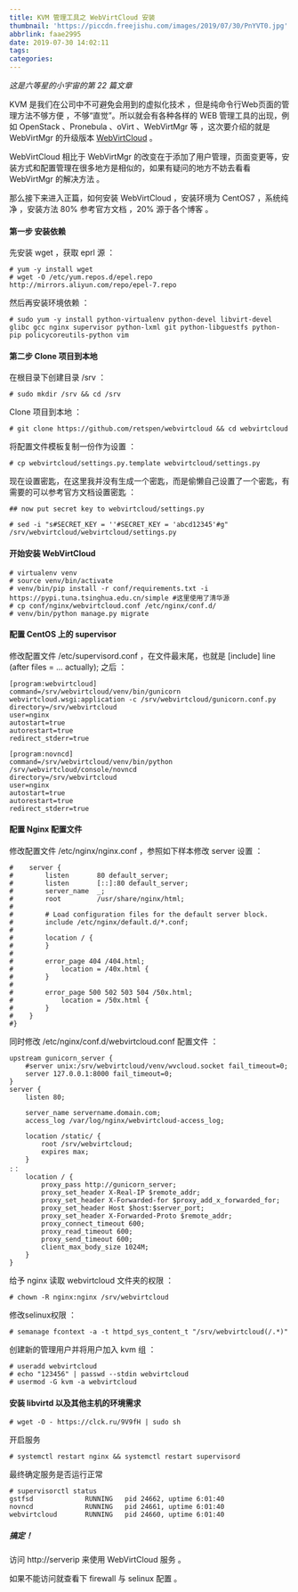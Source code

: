 ```yaml
---
title: KVM 管理工具之 WebVirtCloud 安装
thumbnail: 'https://piccdn.freejishu.com/images/2019/07/30/PnYVT0.jpg'
abbrlink: faae2995
date: 2019-07-30 14:02:11
tags:
categories:
---
```


*这是六等星的小宇宙的第 22 篇文章*

KVM 是我们在公司中不可避免会用到的虚拟化技术 ，但是纯命令行Web页面的管理方法不够方便 ，不够“直觉”。所以就会有各种各样的 WEB 管理工具的出现，例如 OpenStack 、Pronebula 、oVirt 、WebVirtMgr 等 ，这次要介绍的就是 WebVirtMgr 的升级版本 [WebVirtCloud](https://github.com/retspen/webvirtcloud) 。



WebVirtCloud 相比于 WebVirtMgr 的改变在于添加了用户管理，页面变更等，安装方式和配置管理在很多地方是相似的，如果有疑问的地方不妨去看看 WebVirtMgr 的解决方法 。



那么接下来进入正篇，如何安装 WebVirtCloud ，安装环境为 CentOS7 ，系统纯净 ，安装方法 80% 参考官方文档 ，20% 源于各个博客 。



#### 第一步 安装依赖


先安装 wget ，获取 eprl 源 ：

  ```
# yum -y install wget
# wget -O /etc/yum.repos.d/epel.repo http://mirrors.aliyun.com/repo/epel-7.repo
  ```

  然后再安装环境依赖 ：

```
# sudo yum -y install python-virtualenv python-devel libvirt-devel glibc gcc nginx supervisor python-lxml git python-libguestfs python-pip policycoreutils-python vim
```



#### 第二步 Clone 项目到本地

 在根目录下创建目录 /srv ：

```
# sudo mkdir /srv && cd /srv
```

Clone 项目到本地 ：

```
# git clone https://github.com/retspen/webvirtcloud && cd webvirtcloud
```

将配置文件模板复制一份作为设置 ：

```
# cp webvirtcloud/settings.py.template webvirtcloud/settings.py
```

现在设置密匙，在这里我并没有生成一个密匙，而是偷懒自己设置了一个密匙，有需要的可以参考官方文档设置密匙 ：

```
## now put secret key to webvirtcloud/settings.py

# sed -i "s#SECRET_KEY = ''#SECRET_KEY = 'abcd12345'#g" /srv/webvirtcloud/webvirtcloud/settings.py
```



#### 开始安装 WebVirtCloud

```
# virtualenv venv
# source venv/bin/activate
# venv/bin/pip install -r conf/requirements.txt -i https://pypi.tuna.tsinghua.edu.cn/simple #这里使用了清华源
# cp conf/nginx/webvirtcloud.conf /etc/nginx/conf.d/
# venv/bin/python manage.py migrate
```



#### 配置 CentOS 上的 supervisor

修改配置文件 /etc/supervisord.conf ，在文件最末尾，也就是  [include] line (after files = ...  actually); 之后 ：

```
[program:webvirtcloud]
command=/srv/webvirtcloud/venv/bin/gunicorn webvirtcloud.wsgi:application -c /srv/webvirtcloud/gunicorn.conf.py
directory=/srv/webvirtcloud
user=nginx
autostart=true
autorestart=true
redirect_stderr=true

[program:novncd]
command=/srv/webvirtcloud/venv/bin/python /srv/webvirtcloud/console/novncd
directory=/srv/webvirtcloud
user=nginx
autostart=true
autorestart=true
redirect_stderr=true
```



#### 配置 Nginx 配置文件

修改配置文件 /etc/nginx/nginx.conf ，参照如下样本修改 server 设置 ：

```
#    server {
#        listen       80 default_server;
#        listen       [::]:80 default_server;
#        server_name  _;
#        root         /usr/share/nginx/html;
#
#        # Load configuration files for the default server block.
#        include /etc/nginx/default.d/*.conf;
#
#        location / {
#        }
#
#        error_page 404 /404.html;
#            location = /40x.html {
#        }
#
#        error_page 500 502 503 504 /50x.html;
#            location = /50x.html {
#        }
#    }
#}
```

同时修改  /etc/nginx/conf.d/webvirtcloud.conf 配置文件 ：

```
upstream gunicorn_server {
    #server unix:/srv/webvirtcloud/venv/wvcloud.socket fail_timeout=0;
    server 127.0.0.1:8000 fail_timeout=0;
}
server {
    listen 80;

    server_name servername.domain.com;
    access_log /var/log/nginx/webvirtcloud-access_log; 

    location /static/ {
        root /srv/webvirtcloud;
        expires max;
    }
:：
    location / {
        proxy_pass http://gunicorn_server;
        proxy_set_header X-Real-IP $remote_addr;
        proxy_set_header X-Forwarded-for $proxy_add_x_forwarded_for;
        proxy_set_header Host $host:$server_port;
        proxy_set_header X-Forwarded-Proto $remote_addr;
        proxy_connect_timeout 600;
        proxy_read_timeout 600;
        proxy_send_timeout 600;
        client_max_body_size 1024M;
    }
}
```

给予 nginx 读取 webvirtcloud 文件夹的权限 ：

```
# chown -R nginx:nginx /srv/webvirtcloud
```

修改selinux权限 ：

```
# semanage fcontext -a -t httpd_sys_content_t "/srv/webvirtcloud(/.*)"
```

创建新的管理用户并将用户加入 kvm 组 ：

```
# useradd webvirtcloud
# echo "123456" | passwd --stdin webvirtcloud
# usermod -G kvm -a webvirtcloud
```



#### 安装 libvirtd 以及其他主机的环境需求

```
# wget -O - https://clck.ru/9V9fH | sudo sh
```

开启服务

```
# systemctl restart nginx && systemctl restart supervisord
```

最终确定服务是否运行正常

```
# supervisorctl status
gstfsd             RUNNING   pid 24662, uptime 6:01:40
novncd             RUNNING   pid 24661, uptime 6:01:40
webvirtcloud       RUNNING   pid 24660, uptime 6:01:40
```



##### 搞定！

访问 http://serverip 来使用 WebVirtCloud 服务 。

如果不能访问就查看下 firewall 与 selinux 配置 。
